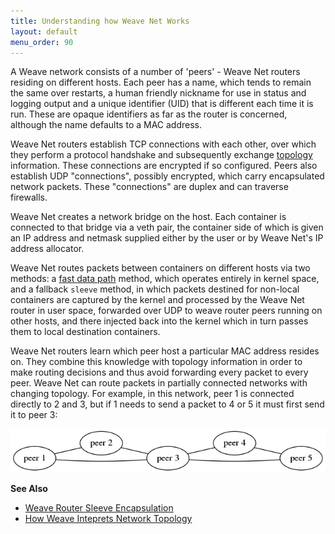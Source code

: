 ```yaml
---
title: Understanding how Weave Net Works
layout: default
menu_order: 90
---
```




A Weave network consists of a number of 'peers' - Weave Net routers
residing on different hosts. Each peer has a name, which tends to
remain the same over restarts, a human friendly nickname for use in
status and logging output and a unique identifier (UID) that is
different each time it is run.  These are opaque identifiers as far as
the router is concerned, although the name defaults to a MAC address.

Weave Net routers establish TCP connections with each other, over which they
perform a protocol handshake and subsequently exchange
[topology](/site/router-topology/network-topology.md) information. 
These connections are encrypted if
so configured. Peers also establish UDP "connections", possibly
encrypted, which carry encapsulated network packets. These
"connections" are duplex and can traverse firewalls.

Weave Net creates a network bridge on the host. Each container is
connected to that bridge via a veth pair, the container side of which
is given an IP address and netmask supplied either by the user or
by Weave Net's IP address allocator.

Weave Net routes packets between containers on different hosts via two
methods: a [fast data path](/site/fastdp.md) method, which operates
entirely in kernel space, and a fallback `sleeve` method, in which
packets destined for non-local containers are captured by the kernel
and processed by the Weave Net router in user space, forwarded over
UDP to weave router peers running on other hosts, and there injected
back into the kernel which in turn passes them to local destination
containers.

Weave Net routers learn which peer host a particular MAC address resides
on. They combine this knowledge with topology information in order to
make routing decisions and thus avoid forwarding every packet to every
peer. Weave Net can route packets in partially connected networks with
changing topology. For example, in this network, peer 1 is connected
directly to 2 and 3, but if 1 needs to send a packet to 4 or 5 it must
first send it to peer 3:

![A Partially Connected Weave Network](top-diag1.png "Partially connected Weave Network")

**See Also**

 * [Weave Router Sleeve Encapsulation](/site/router-topology/router-encapsulation.md)
 * [How Weave Inteprets Network Topology](/site/router-topology/network-topology.md)
